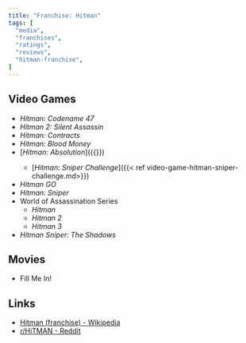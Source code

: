 ```yaml
---
title: "Franchise: Hitman"
tags: [
  "media",
  "franchises",
  "ratings",
  "reviews",
  "hitman-franchise",
]
---
```


## Video Games

- *Hitman: Codename 47*
- *Hitman 2: Silent Assassin*
- *Hitman: Contracts*
- *Hitman: Blood Money*
- [*Hitman: Absolution*]({{<ref video-game-hitman-absolution.md>}})
  - [*Hitman: Sniper Challenge*]({{< ref video-game-hitman-sniper-challenge.md>}})
- *Hitman GO*
- *Hitman: Sniper*
- World of Assassination Series
  - *Hitman*
  - *Hitman 2*
  - *Hitman 3*
- *Hitman Sniper: The Shadows*

## Movies

- Fill Me In!

## Links

- [Hitman (franchise) - Wikipedia](https://en.wikipedia.org/wiki/Hitman_(franchise))
- [r/HiTMAN - Reddit](https://www.reddit.com/r/HiTMAN/)
